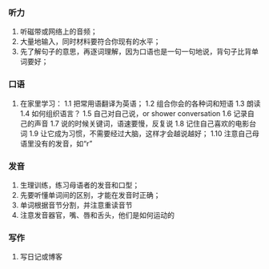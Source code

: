 ### 听力
1. 听磁带或网络上的音频；
2. 大量地输入，同时材料要符合你现有的水平；
3.  先了解句子的意思，再逐词理解，因为口语也是一句一句地说，背句子比背单词要好；
### 口语
1. 在家里学习：
   1.1 把常用语翻译为英语；
   1.2 组合你会的各种词和短语
   1.3 朗读
   1.4 如何组织语言？
   1.5 自己对自己说，or shower conversation
   1.6 记录自己的声音
   1.7 说的时候关键词，语速要慢，反复说
   1.8 记住自己喜欢的电影台词
   1.9 让它成为习惯，不需要经过大脑，这样才会越说越好；
   1.10 注意自己母语里没有的发音，如“r”
### 发音
1. 生理训练，练习母语者的发音和口型；
2.  先要听懂单词间的区别，才能在发音时正确；
3. 单词根据音节分割，并注意重读音节
4. 注意发音器官，嘴、唇和舌头，他们是如何运动的
### 写作
1. 写日记或博客
